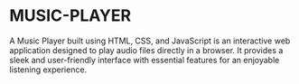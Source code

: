 # MUSIC-PLAYER
A Music Player built using HTML, CSS, and JavaScript is an interactive web application designed to play audio files directly in a browser. It provides a sleek and user-friendly interface with essential features for an enjoyable listening experience.

